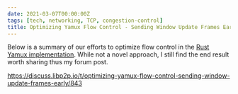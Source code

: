 ```yaml
---
date: 2021-03-07T00:00:00Z
tags: [tech, networking, TCP, congestion-control]
title: Optimizing Yamux Flow Control - Sending Window Update Frames Early
---
```


Below is a summary of our efforts to optimize flow control in the [Rust Yamux
implementation](https://github.com/paritytech/yamux). While not a novel
approach, I still find the end result worth sharing thus my forum post.

https://discuss.libp2p.io/t/optimizing-yamux-flow-control-sending-window-update-frames-early/843
